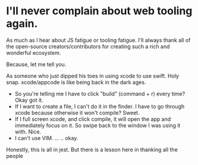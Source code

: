 # I'll never complain about web tooling again.

As much as I hear about JS fatigue or tooling fatigue. I'll always thank all of the open-source creators/contributors for creating such a rich and wonderful ecosystem.



Because, let me tell you. 

As someone who just dipped his toes in using xcode to use swift. Holy snap. xcode/appcode is like being back in the dark ages.

* So you're telling me I have to click "build" \(command + r\) every time? Okay got it. 
* If I want to create a file, I can't do it in the finder. I have to go through xcode because otherwise it won't compile? Sweet. 
* If I full screen xcode, and click compile, it will open the app and immediately focus on it. So swipe back to the window I was using it with. Nice.
* I can't use VIM. ... .. okay.



Honestly, this is all in jest. But there is a lesson here in thanking all the people




